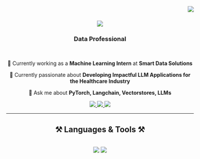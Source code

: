 <img align="right" src="https://visitor-badge.laobi.icu/badge?page_id=rajaravindp.rajaravindp" />

<h1 align="center">
    <img src="https://readme-typing-svg.herokuapp.com/?font=Times+New+Roman&size=35&center=true&vCenter=true&width=500&height=70&duration=4000&lines=Henlo!;+I'm+Aravind+Raj!;" />
</h1>

<h3 align="center"> Data Professional </h3>

<br/>

<div align="center">
    
 🔭 Currently working as a **Machine Learning Intern** at **Smart Data Solutions**
 
 🌱 Currently passionate about **Developing Impactful LLM Applications for the Healthcare Industry**

💬 Ask me about **PyTorch, Langchain, Vectorstores, LLMs**

 </div>

<div align="center"> 
  <a href="aravindrajpalepu@gmail.com">
    <img src="https://img.shields.io/badge/Gmail-333333?style=for-the-badge&logo=gmail&logoColor=Red" />
  </a>
  <a href="https://www.linkedin.com/in/aravindpalepuraj/" target="_blank">
    <img src="https://img.shields.io/badge/LinkedIn-0077B5?style=for-the-badge&logo=linkedin&logoColor=white" target="_blank" />
  </a>
  <a href="https://rajaravindp.github.io/aravindPalepu.github.io/" target="_blank">
     <img src="https://img.shields.io/badge/Portfolio-FF5722?style=for-the-badge&logo=todoist&logoColor=white" target="_blank" /> <!-- sqlite, safari, google-chrome are other good icon options -->
  </a>
</div>

 <hr/>

 <h2 align="center">⚒️ Languages & Tools ⚒️</h2>
<br/>
<div align="center">
    <img src="https://skillicons.dev/icons?i=python,postgres,r,aws,vscode,github,selenium,pytorch,powershell,anaconda,opencv,linux" />
    <img src="https://skillicons.dev/icons?i=mongodb,java,mysql,flask,docker,tensorflow,html,css,sqlite" /><br>
</div>

 
